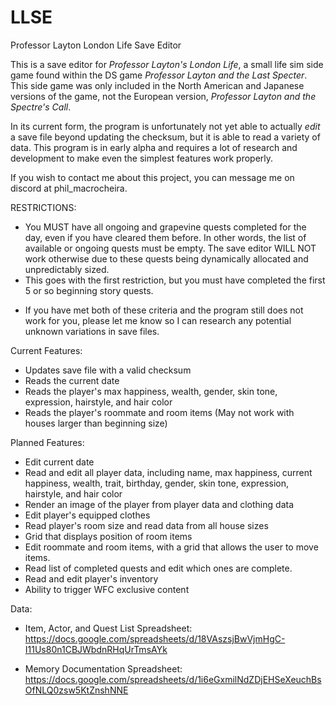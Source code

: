 # LLSE
Professor Layton London Life Save Editor

This is a save editor for _Professor Layton's London Life_, a small life sim side game found within the DS game _Professor Layton and the Last Specter_. This side game was only included in the North American and Japanese versions of the game, not the European version, _Professor Layton and the Spectre's Call_.

In its current form, the program is unfortunately not yet able to actually _edit_ a save file beyond updating the checksum, but it is able to read a variety of data. This program is in early alpha and requires a lot of research and development to make even the simplest features work properly.

If you wish to contact me about this project, you can message me on discord at phil_macrocheira.

RESTRICTIONS:
- You MUST have all ongoing and grapevine quests completed for the day, even if you have cleared them before. In other words, the list of available or ongoing quests must be empty. The save editor WILL NOT work otherwise due to these quests being dynamically allocated and unpredictably sized.
- This goes with the first restriction, but you must have completed the first 5 or so beginning story quests.
* If you have met both of these criteria and the program still does not work for you, please let me know so I can research any potential unknown variations in save files.

Current Features:
- Updates save file with a valid checksum
- Reads the current date
- Reads the player's max happiness, wealth, gender, skin tone, expression, hairstyle, and hair color
- Reads the player's roommate and room items (May not work with houses larger than beginning size)

Planned Features:
- Edit current date
- Read and edit all player data, including name, max happiness, current happiness, wealth, trait, birthday, gender, skin tone, expression, hairstyle, and hair color
- Render an image of the player from player data and clothing data
- Edit player's equipped clothes
- Read player's room size and read data from all house sizes
- Grid that displays position of room items
- Edit roommate and room items, with a grid that allows the user to move items.
- Read list of completed quests and edit which ones are complete.
- Read and edit player's inventory
- Ability to trigger WFC exclusive content

Data:
- Item, Actor, and Quest List Spreadsheet:
https://docs.google.com/spreadsheets/d/18VAszsjBwVjmHgC-I11Us80n1CBJWbdnRHqUrTmsAYk

- Memory Documentation Spreadsheet:
https://docs.google.com/spreadsheets/d/1i6eGxmilNdZDjEHSeXeuchBsOfNLQ0zsw5KtZnshNNE
